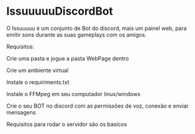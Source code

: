 # IssuuuuuDiscordBot
O Issuuuuu é um conjunto de Bot do discord, mais um painel web, para emitir sons durante as suas gameplays com os amigos.

Requisitos:

Crie uma pasta e jogue a pasta WebPage dentro

Crie um ambiente virtual

Instale o requiriments.txt

Instale o FFMpeg em seu computador linux/windows

Crie o seu BOT no discord com as permissões de voz, conexão e enviar mensagens

Requisitos para rodar o servidor são os basicos
